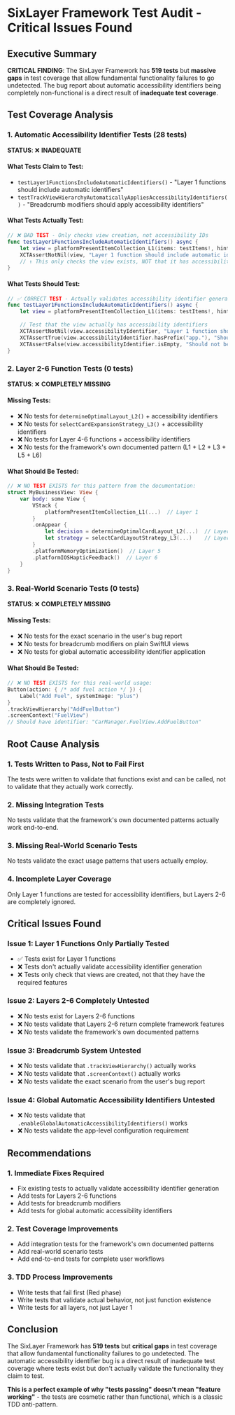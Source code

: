 # SixLayer Framework Test Audit - Critical Issues Found

## Executive Summary

**CRITICAL FINDING**: The SixLayer Framework has **519 tests** but **massive gaps** in test coverage that allow fundamental functionality failures to go undetected. The bug report about automatic accessibility identifiers being completely non-functional is a direct result of **inadequate test coverage**.

## Test Coverage Analysis

### 1. Automatic Accessibility Identifier Tests (28 tests)
**STATUS**: ❌ **INADEQUATE**

#### What Tests Claim to Test:
- `testLayer1FunctionsIncludeAutomaticIdentifiers()` - "Layer 1 functions should include automatic identifiers"
- `testTrackViewHierarchyAutomaticallyAppliesAccessibilityIdentifiers()` - "Breadcrumb modifiers should apply accessibility identifiers"

#### What Tests Actually Test:
```swift
// ❌ BAD TEST - Only checks view creation, not accessibility IDs
func testLayer1FunctionsIncludeAutomaticIdentifiers() async {
    let view = platformPresentItemCollection_L1(items: testItems!, hints: testHints!)
    XCTAssertNotNil(view, "Layer 1 function should include automatic identifiers")
    // ↑ This only checks the view exists, NOT that it has accessibility identifiers!
}
```

#### What Tests Should Test:
```swift
// ✅ CORRECT TEST - Actually validates accessibility identifier generation
func testLayer1FunctionsIncludeAutomaticIdentifiers() async {
    let view = platformPresentItemCollection_L1(items: testItems!, hints: testHints!)
    
    // Test that the view actually has accessibility identifiers
    XCTAssertNotNil(view.accessibilityIdentifier, "Layer 1 function should generate accessibility identifiers")
    XCTAssertTrue(view.accessibilityIdentifier.hasPrefix("app."), "Should follow naming convention")
    XCTAssertFalse(view.accessibilityIdentifier.isEmpty, "Should not be empty")
}
```

### 2. Layer 2-6 Function Tests (0 tests)
**STATUS**: ❌ **COMPLETELY MISSING**

#### Missing Tests:
- ❌ No tests for `determineOptimalLayout_L2()` + accessibility identifiers
- ❌ No tests for `selectCardExpansionStrategy_L3()` + accessibility identifiers  
- ❌ No tests for Layer 4-6 functions + accessibility identifiers
- ❌ No tests for the framework's own documented pattern (L1 + L2 + L3 + L5 + L6)

#### What Should Be Tested:
```swift
// ❌ NO TEST EXISTS for this pattern from the documentation:
struct MyBusinessView: View {
    var body: some View {
        VStack {
            platformPresentItemCollection_L1(...)  // Layer 1
        }
        .onAppear {
            let decision = determineOptimalCardLayout_L2(...)  // Layer 2
            let strategy = selectCardLayoutStrategy_L3(...)    // Layer 3
        }
        .platformMemoryOptimization()  // Layer 5
        .platformIOSHapticFeedback()  // Layer 6
    }
}
```

### 3. Real-World Scenario Tests (0 tests)
**STATUS**: ❌ **COMPLETELY MISSING**

#### Missing Tests:
- ❌ No tests for the exact scenario in the user's bug report
- ❌ No tests for breadcrumb modifiers on plain SwiftUI views
- ❌ No tests for global automatic accessibility identifier application

#### What Should Be Tested:
```swift
// ❌ NO TEST EXISTS for this real-world usage:
Button(action: { /* add fuel action */ }) {
    Label("Add Fuel", systemImage: "plus")
}
.trackViewHierarchy("AddFuelButton")
.screenContext("FuelView")
// Should have identifier: "CarManager.FuelView.AddFuelButton"
```

## Root Cause Analysis

### 1. **Tests Written to Pass, Not to Fail First**
The tests were written to validate that functions exist and can be called, not to validate that they actually work correctly.

### 2. **Missing Integration Tests**
No tests validate that the framework's own documented patterns actually work end-to-end.

### 3. **Missing Real-World Scenario Tests**
No tests validate the exact usage patterns that users actually employ.

### 4. **Incomplete Layer Coverage**
Only Layer 1 functions are tested for accessibility identifiers, but Layers 2-6 are completely ignored.

## Critical Issues Found

### Issue 1: Layer 1 Functions Only Partially Tested
- ✅ Tests exist for Layer 1 functions
- ❌ Tests don't actually validate accessibility identifier generation
- ❌ Tests only check that views are created, not that they have the required features

### Issue 2: Layers 2-6 Completely Untested
- ❌ No tests exist for Layers 2-6 functions
- ❌ No tests validate that Layers 2-6 return complete framework features
- ❌ No tests validate the framework's own documented patterns

### Issue 3: Breadcrumb System Untested
- ❌ No tests validate that `.trackViewHierarchy()` actually works
- ❌ No tests validate that `.screenContext()` actually works
- ❌ No tests validate the exact scenario from the user's bug report

### Issue 4: Global Automatic Accessibility Identifiers Untested
- ❌ No tests validate that `.enableGlobalAutomaticAccessibilityIdentifiers()` works
- ❌ No tests validate the app-level configuration requirement

## Recommendations

### 1. **Immediate Fixes Required**
- Fix existing tests to actually validate accessibility identifier generation
- Add tests for Layers 2-6 functions
- Add tests for breadcrumb modifiers
- Add tests for global automatic accessibility identifiers

### 2. **Test Coverage Improvements**
- Add integration tests for the framework's own documented patterns
- Add real-world scenario tests
- Add end-to-end tests for complete user workflows

### 3. **TDD Process Improvements**
- Write tests that fail first (Red phase)
- Write tests that validate actual behavior, not just function existence
- Write tests for all layers, not just Layer 1

## Conclusion

The SixLayer Framework has **519 tests** but **critical gaps** in test coverage that allow fundamental functionality failures to go undetected. The automatic accessibility identifier bug is a direct result of inadequate test coverage where tests exist but don't actually validate the functionality they claim to test.

**This is a perfect example of why "tests passing" doesn't mean "feature working"** - the tests are cosmetic rather than functional, which is a classic TDD anti-pattern.
